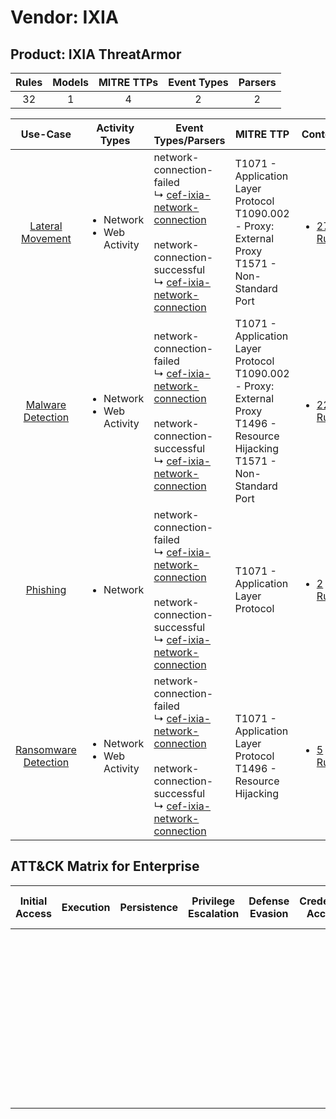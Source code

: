 Vendor: IXIA
============
Product: IXIA ThreatArmor
-------------------------
| Rules | Models | MITRE TTPs | Event Types | Parsers |
|:-----:|:------:|:----------:|:-----------:|:-------:|
|  32   |   1    |     4      |      2      |    2    |

|                               Use-Case                               | Activity Types                                 | Event Types/Parsers                                                                                                                                                                                                                                      | MITRE TTP                                                                                                                              | Content                                                                                     |
|:--------------------------------------------------------------------:| ---------------------------------------------- | -------------------------------------------------------------------------------------------------------------------------------------------------------------------------------------------------------------------------------------------------------- | -------------------------------------------------------------------------------------------------------------------------------------- | ------------------------------------------------------------------------------------------- |
|     [Lateral Movement](../../../UseCases/uc_lateral_movement.md)     | <ul><li>Network</li><li>Web Activity</li></ul> |  network-connection-failed<br> ↳ [cef-ixia-network-connection](Parsers/parserContent_cef-ixia-network-connection.md)<br><br> network-connection-successful<br> ↳ [cef-ixia-network-connection](Parsers/parserContent_cef-ixia-network-connection.md)<br> | T1071 - Application Layer Protocol<br>T1090.002 - Proxy: External Proxy<br>T1571 - Non-Standard Port<br>                               | [<ul><li>27 Rules</li></ul>](Rules_Models/r_m_ixia_ixia_threatarmor_Lateral_Movement.md)    |
|    [Malware Detection](../../../UseCases/uc_malware_detection.md)    | <ul><li>Network</li><li>Web Activity</li></ul> |  network-connection-failed<br> ↳ [cef-ixia-network-connection](Parsers/parserContent_cef-ixia-network-connection.md)<br><br> network-connection-successful<br> ↳ [cef-ixia-network-connection](Parsers/parserContent_cef-ixia-network-connection.md)<br> | T1071 - Application Layer Protocol<br>T1090.002 - Proxy: External Proxy<br>T1496 - Resource Hijacking<br>T1571 - Non-Standard Port<br> | [<ul><li>22 Rules</li></ul>](Rules_Models/r_m_ixia_ixia_threatarmor_Malware_Detection.md)   |
|             [Phishing](../../../UseCases/uc_phishing.md)             | <ul><li>Network</li></ul>                      |  network-connection-failed<br> ↳ [cef-ixia-network-connection](Parsers/parserContent_cef-ixia-network-connection.md)<br><br> network-connection-successful<br> ↳ [cef-ixia-network-connection](Parsers/parserContent_cef-ixia-network-connection.md)<br> | T1071 - Application Layer Protocol<br>                                                                                                 | [<ul><li>2 Rules</li></ul>](Rules_Models/r_m_ixia_ixia_threatarmor_Phishing.md)             |
| [Ransomware Detection](../../../UseCases/uc_ransomware_detection.md) | <ul><li>Network</li><li>Web Activity</li></ul> |  network-connection-failed<br> ↳ [cef-ixia-network-connection](Parsers/parserContent_cef-ixia-network-connection.md)<br><br> network-connection-successful<br> ↳ [cef-ixia-network-connection](Parsers/parserContent_cef-ixia-network-connection.md)<br> | T1071 - Application Layer Protocol<br>T1496 - Resource Hijacking<br>                                                                   | [<ul><li>5 Rules</li></ul>](Rules_Models/r_m_ixia_ixia_threatarmor_Ransomware_Detection.md) |

ATT&CK Matrix for Enterprise
----------------------------
| Initial Access | Execution | Persistence | Privilege Escalation | Defense Evasion | Credential Access | Discovery | Lateral Movement | Collection | Command and Control                                                                                                                                                                                                                                                                           | Exfiltration | Impact                                                                  |
| -------------- | --------- | ----------- | -------------------- | --------------- | ----------------- | --------- | ---------------- | ---------- | --------------------------------------------------------------------------------------------------------------------------------------------------------------------------------------------------------------------------------------------------------------------------------------------- | ------------ | ----------------------------------------------------------------------- |
|                |           |             |                      |                 |                   |           |                  |            | [Non-Standard Port](https://attack.mitre.org/techniques/T1571)<br><br>[Proxy: External Proxy](https://attack.mitre.org/techniques/T1090/002)<br><br>[Application Layer Protocol](https://attack.mitre.org/techniques/T1071)<br><br>[Proxy](https://attack.mitre.org/techniques/T1090)<br><br> |              | [Resource Hijacking](https://attack.mitre.org/techniques/T1496)<br><br> |